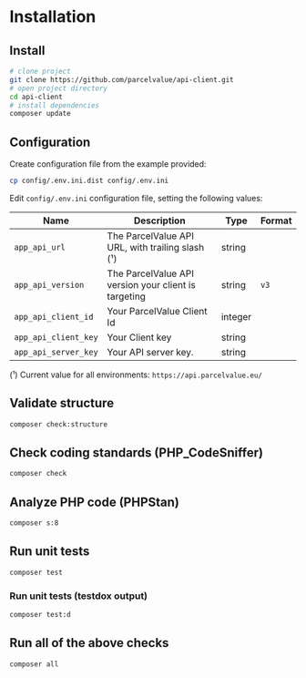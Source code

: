 # Installation

## Install

```bash
# clone project
git clone https://github.com/parcelvalue/api-client.git
# open project directory
cd api-client
# install dependencies
composer update
```

## Configuration

Create configuration file from the example provided:

```bash
cp config/.env.ini.dist config/.env.ini
```

Edit `config/.env.ini` configuration file, setting the following values:

| Name                 | Description                                          | Type    | Format |
|----------------------|------------------------------------------------------|---------|--------|
| `app_api_url`        | The ParcelValue API URL, with trailing slash (¹)     | string  |        |
| `app_api_version`    | The ParcelValue API version your client is targeting | string  |  `v3`  |
| `app_api_client_id`  | Your ParcelValue Client Id                           | integer |        |
| `app_api_client_key` | Your Client key                                      | string  |        |
| `app_api_server_key` | Your API server key.                                 | string  |        |


(¹) Current value for all environments: `https://api.parcelvalue.eu/`

## Validate structure

```bash
composer check:structure
```

## Check coding standards (PHP_CodeSniffer)

```bash
composer check
```

## Analyze PHP code (PHPStan)

```bash
composer s:8
```

## Run unit tests

```bash
composer test
```

### Run unit tests (testdox output)

```bash
composer test:d
```

## Run all of the above checks

```bash
composer all
```
